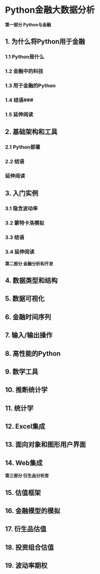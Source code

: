 # Python金融大数据分析 #

**第一部分 Python与金融**

## 1. 为什么将Python用于金融 ##

### 1.1 Python是什么 ###
### 1.2 金融中的科技 ###
### 1.3 用于金融的Python ###
### 1.4 结语###
### 1.5 延伸阅读 ###

## 2. 基础架构和工具 ##

### 2.1 Python部署 ###
### 2.2 结语 ###
### 延伸阅读 ###

## 3. 入门实例 ##

### 3.1 隐含波动率 ###
### 3.2 蒙特卡洛模拟 ###
### 3.3 结语 ###
### 3.4 延伸阅读 ###


**第二部分 金融分析和开发**

## 4. 数据类型和结构 ##
## 5. 数据可视化 ##
## 6. 金融时间序列 ##
## 7. 输入/输出操作 ##
## 8. 高性能的Python ##
## 9. 数学工具 ##
## 10. 推断统计学 ##
## 11. 统计学 ##
## 12. Excel集成 ##
## 13. 面向对象和图形用户界面 ##
## 14. Web集成 ##

**第三部分 衍生品分析库**

## 15. 估值框架 ##
## 16. 金融模型的模拟 ##
## 17. 衍生品估值 ##
## 18. 投资组合估值 ##
## 19. 波动率期权 ##